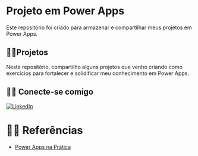# Projeto em Power Apps
Este repositório foi criado para armazenar e compartilhar meus projetos em Power Apps.

## 👨‍💻Projetos
Neste repositório, compartilho alguns projetos que venho criando como exercícios para fortalecer e solidificar meu conhecimento em Power Apps.

## 🐱‍💻 Conecte-se comigo
[![LinkedIn](https://img.shields.io/badge/LinkedIn-000?style=for-the-badge&logo=linkedin&logoColor=0E76A8)](https://www.linkedin.com/in/lucas-zocateli-0b11a9199/)

# 🐱‍🏍 Referências
- [Power Apps na Prática](https://powerappsnapratica.com.br/)
  
